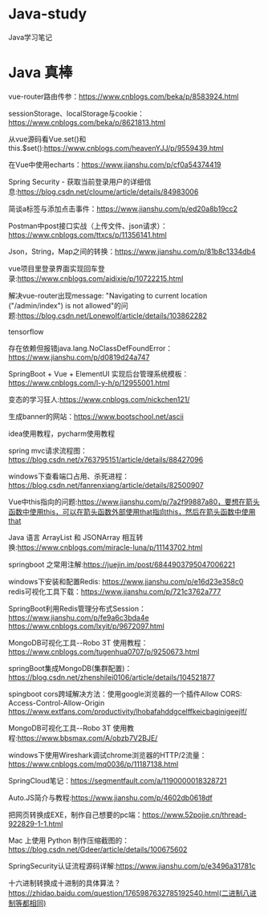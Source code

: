 # Java-study
Java学习笔记

# Java 真棒


vue-router路由传参：https://www.cnblogs.com/beka/p/8583924.html

sessionStorage、localStorage与cookie：https://www.cnblogs.com/beka/p/8621813.html

从vue源码看Vue.set()和this.$set():https://www.cnblogs.com/heavenYJJ/p/9559439.html

在Vue中使用echarts：https://www.jianshu.com/p/cf0a54374419

Spring Security - 获取当前登录用户的详细信息:https://blog.csdn.net/cloume/article/details/84983006

简谈a标签与添加点击事件：https://www.jianshu.com/p/ed20a8b19cc2

Postman中post接口实战（上传文件、json请求）：https://www.cnblogs.com/ttxcs/p/11356141.html

Json，String，Map之间的转换：https://www.jianshu.com/p/81b8c1334db4

vue项目里登录界面实现回车登录:https://www.cnblogs.com/aidixie/p/10722215.html

解决vue-router出现message: "Navigating to current location ("/admin/index") is not allowed"的问题:https://blog.csdn.net/LonewoIf/article/details/103862282

tensorflow

存在依赖但报错java.lang.NoClassDefFoundError：https://www.jianshu.com/p/d0819d24a747

SpringBoot + Vue + ElementUI 实现后台管理系统模板：https://www.cnblogs.com/l-y-h/p/12955001.html

变态的学习狂人:https://www.cnblogs.com/nickchen121/

生成banner的网站：https://www.bootschool.net/ascii

idea使用教程，pycharm使用教程

spring mvc请求流程图：https://blog.csdn.net/x763795151/article/details/88427096

windows下查看端口占用、杀死进程：https://blog.csdn.net/fanrenxiang/article/details/82500907

Vue中this指向的问题:https://www.jianshu.com/p/7a2f99887a80，要想在箭头函数中使用this，可以在箭头函数外部使用that指向this，然后在箭头函数中使用that

Java 语言 ArrayList 和 JSONArray 相互转换:https://www.cnblogs.com/miracle-luna/p/11143702.html

springboot 之常用注解:https://juejin.im/post/6844903795047006221

windows下安装和配置Redis: https://www.jianshu.com/p/e16d23e358c0
redis可视化工具下载：https://www.jianshu.com/p/721c3762a777


SpringBoot利用Redis管理分布式Session：https://www.jianshu.com/p/fe9a6c3bda4e
https://www.cnblogs.com/lxyit/p/9672097.html

MongoDB可视化工具--Robo 3T 使用教程：https://www.cnblogs.com/tugenhua0707/p/9250673.html

springBoot集成MongoDB(集群配置)：https://blog.csdn.net/zhenshilei0106/article/details/104521877

spingboot cors跨域解决方法：使用google浏览器的一个插件Allow CORS: Access-Control-Allow-Origin
https://www.extfans.com/productivity/lhobafahddgcelffkeicbaginigeejlf/

MongoDB可视化工具--Robo 3T 使用教程:https://www.bbsmax.com/A/obzb7V2BJE/

windows下使用Wireshark调试chrome浏览器的HTTP/2流量：https://www.cnblogs.com/mq0036/p/11187138.html

SpringCloud笔记：https://segmentfault.com/a/1190000018328721

Auto.JS简介与教程:https://www.jianshu.com/p/4602db0618df

把网页转换成EXE，制作自己想要的pc端：https://www.52pojie.cn/thread-922829-1-1.html

Mac 上使用 Python 制作压缩截图的：https://blog.csdn.net/Gdeer/article/details/100675602

SpringSecurity认证流程源码详解:https://www.jianshu.com/p/e3496a31781c

十六进制转换成十进制的具体算法？https://zhidao.baidu.com/question/1765987632785192540.html(二进制八进制等都相同)
